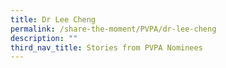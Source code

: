 ```yaml
---
title: Dr Lee Cheng
permalink: /share-the-moment/PVPA/dr-lee-cheng
description: ""
third_nav_title: Stories from PVPA Nominees
---
```

